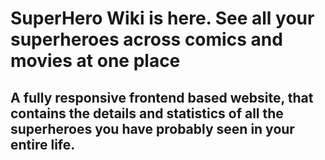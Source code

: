 # SuperHero Wiki is here. See all your superheroes across comics and movies at one place

## A fully responsive frontend based website, that contains the details and statistics of all the superheroes you have probably seen in your entire life.
